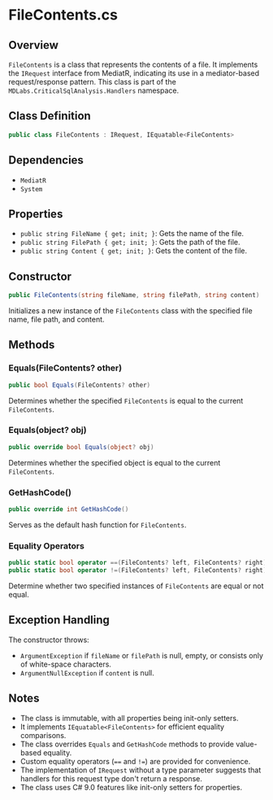 # FileContents.cs

## Overview
`FileContents` is a class that represents the contents of a file. It implements the `IRequest` interface from MediatR, indicating its use in a mediator-based request/response pattern. This class is part of the `MDLabs.CriticalSqlAnalysis.Handlers` namespace.

## Class Definition
```csharp
public class FileContents : IRequest, IEquatable<FileContents>
```

## Dependencies
- `MediatR`
- `System`

## Properties
- `public string FileName { get; init; }`: Gets the name of the file.
- `public string FilePath { get; init; }`: Gets the path of the file.
- `public string Content { get; init; }`: Gets the content of the file.

## Constructor
```csharp
public FileContents(string fileName, string filePath, string content)
```
Initializes a new instance of the `FileContents` class with the specified file name, file path, and content.

## Methods

### Equals(FileContents? other)
```csharp
public bool Equals(FileContents? other)
```
Determines whether the specified `FileContents` is equal to the current `FileContents`.

### Equals(object? obj)
```csharp
public override bool Equals(object? obj)
```
Determines whether the specified object is equal to the current `FileContents`.

### GetHashCode()
```csharp
public override int GetHashCode()
```
Serves as the default hash function for `FileContents`.

### Equality Operators
```csharp
public static bool operator ==(FileContents? left, FileContents? right)
public static bool operator !=(FileContents? left, FileContents? right)
```
Determine whether two specified instances of `FileContents` are equal or not equal.

## Exception Handling
The constructor throws:
- `ArgumentException` if `fileName` or `filePath` is null, empty, or consists only of white-space characters.
- `ArgumentNullException` if `content` is null.

## Notes
- The class is immutable, with all properties being init-only setters.
- It implements `IEquatable<FileContents>` for efficient equality comparisons.
- The class overrides `Equals` and `GetHashCode` methods to provide value-based equality.
- Custom equality operators (`==` and `!=`) are provided for convenience.
- The implementation of `IRequest` without a type parameter suggests that handlers for this request type don't return a response.
- The class uses C# 9.0 features like init-only setters for properties.